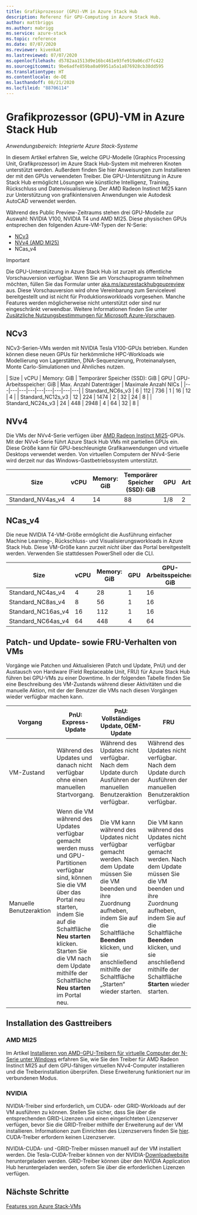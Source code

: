 ```yaml
---
title: Grafikprozessor (GPU)-VM in Azure Stack Hub
description: Referenz für GPU-Computing in Azure Stack Hub.
author: mattbriggs
ms.author: mabrigg
ms.service: azure-stack
ms.topic: reference
ms.date: 07/07/2020
ms.reviewer: kivenkat
ms.lastreviewed: 07/07/2020
ms.openlocfilehash: d5782aa1513d9e16bc461e93fe919a06cd7fc422
ms.sourcegitcommit: 9be6adfe859ba0a09951a5a1a876928cb38dd595
ms.translationtype: HT
ms.contentlocale: de-DE
ms.lasthandoff: 08/21/2020
ms.locfileid: "88706114"
---
```

# <a name="graphics-processing-unit-gpu-virtual-machine-vm-on-azure-stack-hub"></a>Grafikprozessor (GPU)-VM in Azure Stack Hub

*Anwendungsbereich: Integrierte Azure Stack-Systeme*

In diesem Artikel erfahren Sie, welche GPU-Modelle (Graphics Processing Unit, Grafikprozessor) im Azure Stack Hub-System mit mehreren Knoten unterstützt werden. Außerdem finden Sie hier Anweisungen zum Installieren der mit den GPUs verwendeten Treiber. Die GPU-Unterstützung in Azure Stack Hub ermöglicht Lösungen wie künstliche Intelligenz, Training, Rückschluss und Datenvisualisierung. Der AMD Radeon Instinct MI25 kann zur Unterstützung von grafikintensiven Anwendungen wie Autodesk AutoCAD verwendet werden.

Während des Public Preview-Zeitraums stehen drei GPU-Modelle zur Auswahl: NVIDIA V100, NVIDIA T4 und AMD MI25. Diese physischen GPUs entsprechen den folgenden Azure-VM-Typen der N-Serie:
- [NCv3](https://docs.microsoft.com/azure/virtual-machines/ncv3-series)
- [NVv4 (AMD MI25)](https://docs.microsoft.com/azure/virtual-machines/nvv4-series)
- NCas_v4

> [!IMPORTANT]  
> Die GPU-Unterstützung in Azure Stack Hub ist zurzeit als öffentliche Vorschauversion verfügbar. Wenn Sie am Vorschauprogramm teilnehmen möchten, füllen Sie das Formular unter [aka.ms/azurestackhubgpupreview](https://aka.ms/azurestackhubgpupreview) aus.
> Diese Vorschauversion wird ohne Vereinbarung zum Servicelevel bereitgestellt und ist nicht für Produktionsworkloads vorgesehen. Manche Features werden möglicherweise nicht unterstützt oder sind nur eingeschränkt verwendbar. Weitere Informationen finden Sie unter [Zusätzliche Nutzungsbestimmungen für Microsoft Azure-Vorschauen](https://azure.microsoft.com/support/legal/preview-supplemental-terms/).

## <a name="ncv3"></a>NCv3

NCv3-Serien-VMs werden mit NVIDIA Tesla V100-GPUs betrieben. Kunden können diese neuen GPUs für herkömmliche HPC-Workloads wie Modellierung von Lagerstätten, DNA-Sequenzierung, Proteinanalysen, Monte Carlo-Simulationen und Ähnliches nutzen. 

| Size | vCPU | Memory: GiB | Temporärer Speicher (SSD): GiB | GPU | GPU-Arbeitsspeicher: GiB | Max. Anzahl Datenträger | Maximale Anzahl NICs |
|---|---|---|---|---|---|---|---|---|
| Standard_NC6s_v3    | 6  | 112 | 736  | 1 | 16 | 12 | 4 |
| Standard_NC12s_v3   | 12 | 224 | 1474 | 2 | 32 | 24 | 8 |
| Standard_NC24s_v3   | 24 | 448 | 2948 | 4 | 64 | 32 | 8 |

## <a name="nvv4"></a>NVv4

Die VMs der NVv4-Serie verfügen über [AMD Radeon Instinct MI25](https://www.amd.com/en/products/professional-graphics/instinct-MI25)-GPUs. Mit der NVv4-Serie führt Azure Stack Hub VMs mit partiellen GPUs ein. Diese Größe kann für GPU-beschleunigte Grafikanwendungen und virtuelle Desktops verwendet werden. Von virtuellen Computern der NVv4-Serie wird derzeit nur das Windows-Gastbetriebssystem unterstützt. 

| Size | vCPU | Memory: GiB | Temporärer Speicher (SSD): GiB | GPU | GPU-Arbeitsspeicher: GiB | Max. Anzahl Datenträger | Maximale Anzahl NICs | 
| --- | --- | --- | --- | --- | --- | --- | --- |   
| Standard_NV4as_v4 |4 |14 |88 | 1/8 | 2 | 4 | 2 | 

## <a name="ncas_v4"></a>NCas_v4

Die neue NVIDIA T4-VM-Größe ermöglicht die Ausführung einfacher Machine Learning-, Rückschluss- und Visualisierungsworkloads in Azure Stack Hub. Diese VM-Größe kann zurzeit *nicht* über das Portal bereitgestellt werden. Verwenden Sie stattdessen PowerShell oder die CLI.


| Size | vCPU | Memory: GiB | GPU | GPU-Arbeitsspeicher: GiB | Max. Anzahl Datenträger | Maximale Anzahl NICs | 
| --- | --- | --- | --- | --- | --- | --- |
| Standard_NC4as_v4 |4 |28 | 1 | 16 | 8 | 4 | 
| Standard_NC8as_v4 |8 |56 | 1 | 16 | 16 | 8 | 
| Standard_NC16as_v4 |16 |112 | 1 | 16 | 32 | 8 | 
| Standard_NC64as_v4 |64 |448 | 4 | 64 | 32 | 8 | 


## <a name="patch-and-update-fru-behavior-of-vms"></a>Patch- und Update- sowie FRU-Verhalten von VMs 

Vorgänge wie Patchen und Aktualisieren (Patch und Update, PnU) und der Austausch von Hardware (Field Replaceable Unit, FRU) für Azure Stack Hub führen bei GPU-VMs zu einer Downtime. In der folgenden Tabelle finden Sie eine Beschreibung des VM-Zustands während dieser Aktivitäten und die manuelle Aktion, mit der der Benutzer die VMs nach diesen Vorgängen wieder verfügbar machen kann. 

| Vorgang | PnU: Express-Update | PnU: Vollständiges Update, OEM-Update | FRU | 
| --- | --- | --- | --- | 
| VM-Zustand  | Während des Updates und danach nicht verfügbar ohne einen manuellen Startvorgang. | Während des Updates nicht verfügbar. Nach dem Update durch Ausführen der manuellen Benutzeraktion verfügbar. | Während des Updates nicht verfügbar. Nach dem Update durch Ausführen der manuellen Benutzeraktion verfügbar.| 
| Manuelle Benutzeraktion | Wenn die VM während des Updates verfügbar gemacht werden muss und GPU-Partitionen verfügbar sind, können Sie die VM über das Portal neu starten, indem Sie auf die Schaltfläche **Neu starten** klicken. Starten Sie die VM nach dem Update mithilfe der Schaltfläche **Neu starten** im Portal neu. | Die VM kann während des Updates nicht verfügbar gemacht werden. Nach dem Update müssen Sie die VM beenden und ihre Zuordnung aufheben, indem Sie auf die Schaltfläche **Beenden** klicken, und sie anschließend mithilfe der Schaltfläche „Starten“ wieder starten. | Die VM kann während des Updates nicht verfügbar gemacht werden. Nach dem Update müssen Sie die VM beenden und ihre Zuordnung aufheben, indem Sie auf die Schaltfläche **Beenden** klicken, und sie anschließend mithilfe der Schaltfläche **Starten** wieder starten.| 

## <a name="guest-driver-installation"></a>Installation des Gasttreibers 

### <a name="amd-mi25"></a>AMD MI25
Im Artikel [Installieren von AMD-GPU-Treibern für virtuelle Computer der N-Serie unter Windows](https://docs.microsoft.com/azure/virtual-machines/windows/n-series-amd-driver-setup) erfahren Sie, wie Sie den Treiber für AMD Radeon Instinct MI25 auf dem GPU-fähigen virtuellen NVv4-Computer installieren und die Treiberinstallation überprüfen. Diese Erweiterung funktioniert nur im verbundenen Modus.

### <a name="nvidia"></a>NVIDIA

NVIDIA-Treiber sind erforderlich, um CUDA- oder GRID-Workloads auf der VM ausführen zu können. Stellen Sie sicher, dass Sie über die entsprechenden GRID-Lizenzen und einen eingerichteten Lizenzserver verfügen, bevor Sie die GRID-Treiber mithilfe der Erweiterung auf der VM installieren. Informationen zum Einrichten des Lizenzservers finden Sie [hier](https://docs.nvidia.com/grid/ls/latest/grid-license-server-user-guide/index.html). CUDA-Treiber erfordern keinen Lizenzserver.

NVIDIA-CUDA- und -GRID-Treiber müssen manuell auf der VM installiert werden. Die Tesla-CUDA-Treiber können von der NVIDIA-[Downloadwebsite](https://www.nvidia.com/Download/index.aspx) heruntergeladen werden. GRID-Treiber können über den NVIDIA Application Hub heruntergeladen werden, sofern Sie über die erforderlichen Lizenzen verfügen.

## <a name="next-steps"></a>Nächste Schritte 

[Features von Azure Stack-VMs](azure-stack-vm-considerations.md) 
